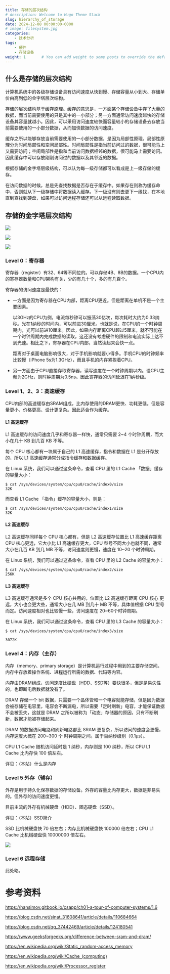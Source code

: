 ```yaml
---
title: 存储的层次结构
# description: Welcome to Hugo Theme Stack
slug: hierarchy_of_storage
date: 2024-12-08 00:00:00+0000
# image: filesystem.jpg
categories:
    - 技术分析
tags:
    - 硬件
    - 存储设备
weight: 1       # You can add weight to some posts to override the default sorting (date descending)
---
```

## 什么是存储的层次结构

计算机系统中的各级存储设备具有访问速度从快到慢、存储容量从小到大、存储单价由高到低的金字塔层次结构。

存储的层次结构基于缓存原理。缓存的意思是，一方面某个存储设备中存了大量的数据，而当前需要使用的只是其中的一小部分；另一方面通常访问速度越快的存储设备其容量就越小。因此，可以采用访问速度较快而容量较小的存储设备去存放当前需要使用的一小部分数据，从而加快数据的访问速度。

缓存之所以能够存放当前需要使用的一小部分数据，是因为局部性原理。局部性原理分为时间局部性和空间局部性。时间局部性是指当前访问过的数据，很可能马上又需要访问；空间局部性是指和当前访问数据相邻的数据，很可能马上需要访问。因此缓存中可以存放刚刚访问过的数据以及其邻近的数据。

根据存储的金字塔层级结构，可以认为每一级存储都可以看成是上一级存储的缓存。

在访问数据的时候，总是先查找数据是否存在于缓存中。如果存在则称为缓存命中，否则就从下一级存储中将数据读入缓存。下一级没有则去更下一级找，在本地直到查找到硬盘，如果可以访问远程存储还可以从远程读取数据。


## 存储的金字塔层次结构

![](16a610c79c34ffca053565d88ccdde58_MD5.jpeg)

![](ce664ea8bcb7bc876c1c352711455d67_MD5.jpeg)

![](6c2d5b44fc178c23ac1b49f15c93485c_MD5.jpeg)

### Level 0：寄存器

寄存器（register）有32、64等不同位的。可以存储4B、8B的数据。一个CPU内的寄存器数量和CPU架构有关，少的有几十个，多的有几百个。

寄存器的访问速度是最快的：

- 一方面是因为寄存器在CPU内部，距离CPU更近。但是距离在单机不是一个主要因素。
    
    以3GHz的CPU为例，电流每秒钟可以振荡30亿次，每次耗时大约为0.33纳秒。光在1纳秒的时间内，可以前进30厘米。也就是说，在CPU的一个时钟周期内，光可以前进10厘米。因此，如果内存距离CPU超过5厘米，就不可能在一个时钟周期内完成数据的读取，这还没有考虑硬件的限制和电流实际上达不到光速。相比之下，寄存器在CPU内部，当然读起来会快一点。
    
    距离对于桌面电脑影响很大，对于手机影响就要小得多。手机CPU的时钟频率比较慢（iPhone 5s为1.3GHz），而且手机的内存紧挨着CPU。
    
- 另一方面由于CPU直接存取寄存器，读写速度在一个时钟周期以内。设CPU主频为2GHz，则时钟周期为0.5ns。因此寄存器的访问延迟在1纳秒级。

### Level 1、2、3：高速缓存

CPU内部的高速缓存由SRAM组成，比内存使用的DRAM更快、功耗更低。但是容量更小、价格更高、设计更复杂。因此适合作为缓存。

#### L1 高速缓存

L1 高速缓存的访问速度几乎和寄存器一样快，通常只需要 2~4 个时钟周期，而大小在几十 KB 到几百 KB 不等。

每个 CPU 核心都有一块属于自己的 L1 高速缓存，指令和数据在 L1 是分开存放的，所以 L1 高速缓存通常分成指令缓存和数据缓存。

在 Linux 系统，我们可以通过这条命令，查看 CPU 里的 L1 Cache 「数据」缓存的容量大小：

```
$ cat /sys/devices/system/cpu/cpu0/cache/index0/size
32K
```

而查看 L1 Cache 「指令」缓存的容量大小，则是：

```
$ cat /sys/devices/system/cpu/cpu0/cache/index1/size
32K
```

#### L2 高速缓存

L2 高速缓存同样每个 CPU 核心都有，但是 L2 高速缓存位置比 L1 高速缓存距离 CPU 核心更远，它大小比 L1 高速缓存更大，CPU 型号不同大小也就不同，通常大小在几百 KB 到几 MB 不等，访问速度则更慢，速度在 10~20 个时钟周期。

在 Linux 系统，我们可以通过这条命令，查看 CPU 里的 L2 Cache 的容量大小：

```
$ cat /sys/devices/system/cpu/cpu0/cache/index2/size
256K
```

#### L3 高速缓存

L3 高速缓存通常是多个 CPU 核心共用的，位置比 L2 高速缓存距离 CPU 核心 更远，大小也会更大些，通常大小在几 MB 到几十 MB 不等，具体值根据 CPU 型号而定。访问速度相对也比较慢一些，访问速度在 20~60个时钟周期。

在 Linux 系统，我们可以通过这条命令，查看 CPU 里的 L3 Cache 的容量大小：

```
$ cat /sys/devices/system/cpu/cpu0/cache/index3/size

3072K
```

### Level 4：内存（主存）

内存（memory、primary storage）是计算机运行过程中用到的主要存储空间。内存中存放着操作系统、进程运行所需的数据、代码等内容。

内存由DRAM组成，访问速度比硬盘（HDD、SSD等）要快很多，但是是易失性的，也即断电后数据就没有了。

DRAM 存储一个 bit 数据，只需要一个晶体管和一个电容就能存储，但是因为数据会被存储在电容里，电容会不断漏电，所以需要「定时刷新」电容，才能保证数据不会被丢失，这就是 DRAM 之所以被称为「动态」存储器的原因，只有不断刷新，数据才能被存储起来。

DRAM 的数据访问电路和刷新电路都比 SRAM 更复杂，所以访问的速度会更慢，内存速度大概在 200~300 个 时钟周期之间。属于百纳秒级别（0.1μs）。

CPU L1 Cache 随机访问延时是 1 纳秒，内存则是 100 纳秒，所以 CPU L1 Cache 比内存快 100 倍左右。


详见：（本站）什么是内存

### Level 5 外存（辅存）

外存是用于持久化保存数据的存储设备。外存的容量比内存更大，数据是非易失的。但外存的访问速度更慢。

目前主流的外存有机械硬盘（HDD）、固态硬盘（SSD）。

详见：（本站）SSD简介

SSD 比机械硬盘快 70 倍左右；内存比机械硬盘快 100000 倍左右；CPU L1 Cache 比机械硬盘快 10000000 倍左右。

![](0ce2da76deae491b4ece03171c23d81d_MD5.jpeg)

### Level 6 远程存储

此处略。

# 参考资料

https://hansimov.gitbook.io/csapp/ch01-a-tour-of-computer-systems/1.6

https://blog.csdn.net/sinat_31608641/article/details/110684664

https://blog.csdn.net/qq_37442469/article/details/124180541

https://www.geeksforgeeks.org/difference-between-sram-and-dram/

https://en.wikipedia.org/wiki/Static_random-access_memory

https://en.wikipedia.org/wiki/Cache_(computing)

https://en.wikipedia.org/wiki/Processor_register